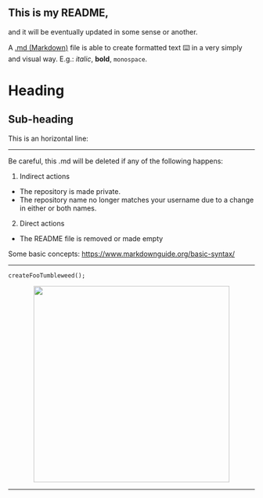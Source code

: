 ## This is my README, 

and it will be eventually updated in some sense or another.

A [.md (Markdown)](https://en.wikipedia.org/wiki/Markdown) file is able to create formatted text ⌨️ in a very simply and visual way. E.g.: _italic_, **bold**, `monospace`. 

<h1>Heading</h1>
<h2>Sub-heading</h2>

This is an horizontal line:

---

Be careful, this .md will be deleted if any of the following happens:
1. Indirect actions
  * The repository is made private.
  * The repository name no longer matches your username due to a change in either or both names.
2. Direct actions
  - The README file is removed or made empty

Some basic concepts: https://www.markdownguide.org/basic-syntax/

---
`createFooTumbleweed();`

<div id="header" align="center">
  <img src="https://i.giphy.com/media/v1.Y2lkPTc5MGI3NjExZ3hpMWk1ZzE0M2hpaWZ0eWh0aXhwN3BocDhnNGRnanE1ZHQ5d21keiZlcD12MV9pbnRlcm5hbF9naWZfYnlfaWQmY3Q9Zw/5x89XRx3sBZFC/giphy.gif" width="400"/>
</div>

---
